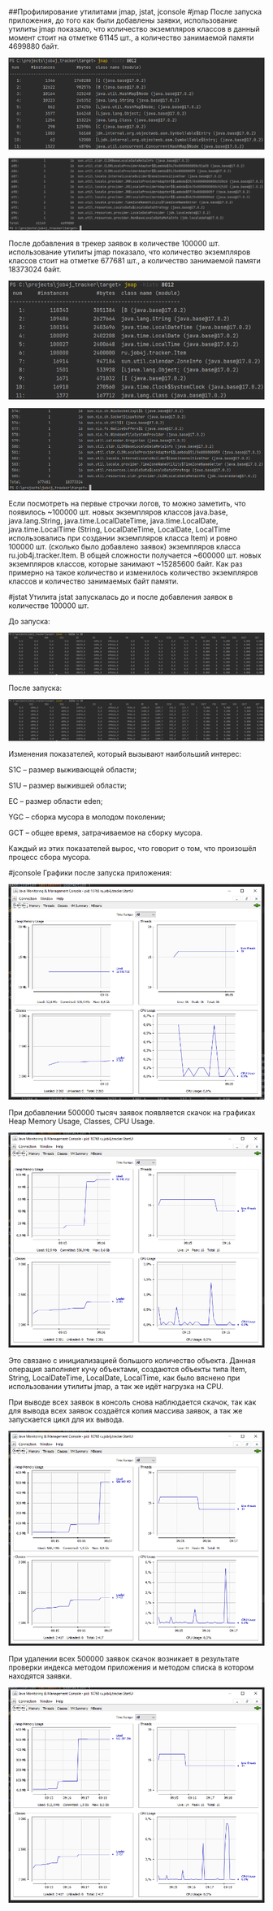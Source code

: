 ##Профилирование утилитами jmap, jstat, jconsole
#jmap
После запуска приложения, до того как были добавлены заявки, использование утилиты jmap
показало, что количество экземпляров классов в данный момент стоит на отметке 61145 шт.,
а количество занимаемой памяти 4699880 байт.

![jmap1](Profiling/jmap_before_add_1.png)

![jmap2](Profiling/jmap_before_add_2.png)

После добавления в трекер заявок в количестве 100000 шт. использование
утилиты jmap показало, что количество экземпляров классов стоит на
отметке 677681 шт., а количество занимаемой памяти 18373024 байт.

![jmap3](Profiling/jmap_after_add_1.png)

![jmap4](Profiling/jmap_after_add_2.png)

Если посмотреть на первые строчки логов, то можно заметить,
что появилось ~100000 шт. новых экземпляров классов java.base,
java.lang.String, java.time.LocalDateTime, java.time.LocalDate,
java.time.LocalTime (String, LocalDateTime, LocalDate, LocalTime
использовались при создании экземпляров класса Item) и ровно 100000 шт.
(сколько было добавлено заявок) экземпляров класса ru.job4j.tracker.Item.
В общей сложности получается ~600000 шт. новых экземпляров классов,
которые занимают ~15285600 байт. Как раз примерно на такое количество
и изменилось количество экземпляров классов и количество занимаемых
байт памяти.

#jstat
Утилита jstat запускалась до и после добавления заявок в количестве
100000 шт.

До запуска:

![jstat1](Profiling/jstat_before_add.png)

После запуска:

![jstat2](Profiling/jstat_after_add.png)

Изменения показателей, который вызывают наибольший интерес:

S1C – размер выживающей области;

S1U – размер выжившей области;

EC – размер области eden;

YGC – сборка мусора в молодом поколении;

GCT – общее время, затрачиваемое на сборку мусора.

Каждый из этих показателей вырос, что говорит о том,
что произошёл процесс сбора мусора.

#jconsole
Графики после запуска приложения:

![jconsole1](Profiling/jconsole_start.png)

При добавлении 500000 тысяч заявок появляется скачок на графиках
Heap Memory Usage, Classes, CPU Usage.

![jconsole2](Profiling/jconsole_add_all.png)

Это связано с инициализацией большого количество объекта.
Данная операция заполняет кучу объектами, создаются объекты типа Item,
String, LocalDateTime, LocalDate, LocalTime, как было вяснено при
использовании утилиты jmap, а так же идёт нагрузка на CPU.

При выводе всех заявок в консоль снова наблюдается скачок,
так как для вывода всех заявок создаётся копия массива заявок,
а так же запускается цикл для их вывода.

![jconsole3](Profiling/jconsole_show_all.png)

При удалении всех 500000 заявок скачок возникает в результате
проверки индекса методом приложения и методом списка в котором
находятся заявки.

![jconsole4](Profiling/jconsole_delete_all.png)